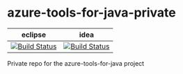 # azure-tools-for-java-private

**eclipse** | **idea**
--- | ---
[![Build Status](http://13.88.12.33:8080/buildStatus/icon?job=eclipse-plugin)](http://13.88.12.33:8080/job/eclipse-plugin) | [![Build Status](http://13.88.12.33:8080/buildStatus/icon?job=idea-plugin)](http://13.88.12.33:8080/job/idea-plugin/)

Private repo for the azure-tools-for-java project
